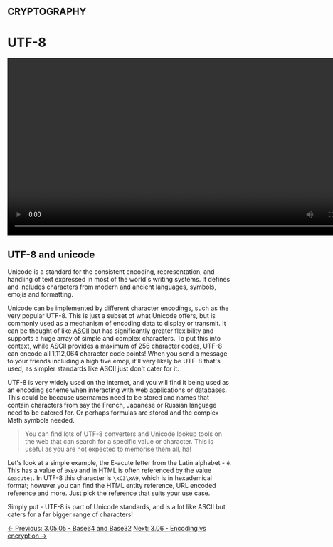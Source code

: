 ## CRYPTOGRAPHY

# UTF-8

<div align="center">
  <video src="https://github.com/alphyos/CyberStart-2023/assets/116646389/c11bd44c-27f9-43da-9759-410fe82b897e" width="800" />
</div>

## UTF-8 and unicode

Unicode is a standard for the consistent encoding, representation,
and handling of text expressed in most of the world's writing systems.
It defines and includes characters from modern and ancient languages,
symbols, emojis and formatting.

Unicode can be implemented by different character encodings, such as
the very popular UTF-8. This is just a subset of what Unicode offers,
but is commonly used as a mechanism of encoding data to display or
transmit. It can be thought of like [ASCII](https://play.cyberstart.com/field-manual/field-manual/8faa18d4-d7eb-11eb-aa93-0242ac140009)
 but has significantly greater flexibility and supports a huge array of
simple and complex characters. To put this into context, while ASCII
provides a maximum of 256 character codes, UTF-8 can encode all
1,112,064 character code points! When you send a message to your friends
 including a high five emoji, it'll very likely be UTF-8 that's used, as
 simpler standards like ASCII just don't cater for it.

UTF-8 is very widely used on the internet, and you will find it being
 used as an encoding scheme when interacting with web applications or
databases. This could be because usernames need to be stored and names
that contain characters from say the French, Japanese or Russian
language need to be catered for. Or perhaps formulas are stored and the
complex Math symbols needed.

> You can find lots of UTF-8 converters and Unicode lookup tools on the
> web that can search for a specific value or character. This is useful
> as you are not expected to memorise them all, ha!

Let's look at a simple example, the E-acute letter from the Latin alphabet - `é`. This has a value of `0xE9` and in HTML is often referenced by the value `&eacute;`. In UTF-8 this character is `\xC3\xA9`,
 which is in hexademical format; however you can find the HTML entity
reference, URL encoded reference and more. Just pick the reference that
suits your use case.

Simply put - UTF-8 is part of Unicode standards, and is a lot like ASCII but caters for a far bigger range of characters!

[← Previous: 3.05.05 - Base64 and Base32](https://play.cyberstart.com/field-manual/8faf58c6-d7eb-11eb-a4e2-0242ac140009)
[Next: 3.06 - Encoding vs encryption →](https://play.cyberstart.com/field-manual/8fb100e0-d7eb-11eb-8c2b-0242ac140009)
